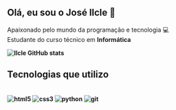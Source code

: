 ## Olá, eu sou o José Ilcle 👋
Apaixonado pelo mundo da programação e tecnologia 💻<br>
Estudante do curso técnico em <b>Informática<b>

![Ilcle GitHub stats](https://github-readme-stats.vercel.app/api?username=JoseIlcle14&show_icons=true&theme=radical)


## Tecnologias que utilizo

<div style='display inline_block'><br>
<img align="center" alt="html5" src="https://img.shields.io/badge/HTML5-E34F26?style=for-the-badge&logo=html5&logoColor=white">
<img align="center" alt="css3" src="https://img.shields.io/badge/CSS3-1572B6?style=for-the-badge&logo=css3&logoColor=white"> 
 
<img align="center" alt="python" src="https://img.shields.io/badge/Python-14354C?style=for-the-badge&logo=python&logoColor=white">
<img align="center" alt="git" src="https://img.shields.io/badge/GIT-E44C30?style=for-the-badge&logo=git&logoColor=white)">
</div> <br>




